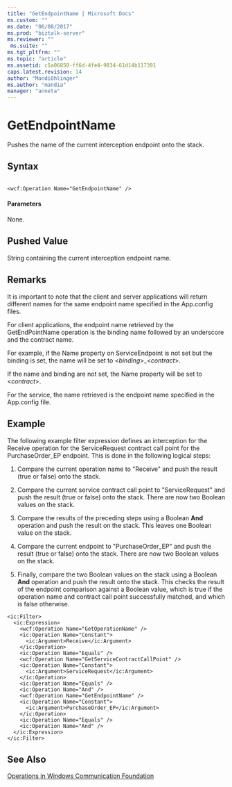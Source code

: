 ```yaml
---
title: "GetEndpointName | Microsoft Docs"
ms.custom: ""
ms.date: "06/08/2017"
ms.prod: "biztalk-server"
ms.reviewer: ""
 ms.suite: ""
ms.tgt_pltfrm: ""
ms.topic: "article"
ms.assetid: c5a06850-ff6d-4fe4-9834-61d14b117391
caps.latest.revision: 14
author: "MandiOhlinger"
ms.author: "mandia"
manager: "anneta"
---
```

# GetEndpointName
Pushes the name of the current interception endpoint onto the stack.  
  
## Syntax  
  
```  
  
<wcf:Operation Name="GetEndpointName" />  
```  
  
#### Parameters  
 None.  
  
## Pushed Value  
 String containing the current interception endpoint name.  
  
## Remarks  
 It is important to note that the client and server applications will return different names for the same endpoint name specified in the App.config files.  
  
 For client applications, the endpoint name retrieved by the GetEndPointName operation is the binding name followed by an underscore and the contract name.  
  
 For example, if the Name property on ServiceEndpoint is not set but the binding is set, the name will be set to \<*binding*>_\<*contract*>.  
  
 If the name and binding are not set, the Name property will be set to \<*contract*>.  
  
 For the service, the name retrieved is the endpoint name specified in the App.config file.  
  
## Example  
 The following example filter expression defines an interception for the Receive operation for the ServiceRequest contract call point for the PurchaseOrder_EP endpoint. This is done in the following logical steps:  
  
1.  Compare the current operation name to "Receive" and push the result (true or false) onto the stack.  
  
2.  Compare the current service contract call point to "ServiceRequest" and push the result (true or false) onto the stack. There are now two Boolean values on the stack.  
  
3.  Compare the results of the preceding steps using a Boolean **And** operation and push the result on the stack. This leaves one Boolean value on the stack.  
  
4.  Compare the current endpoint to "PurchaseOrder_EP" and push the result (true or false) onto the stack. There are now two Boolean values on the stack.  
  
5.  Finally, compare the two Boolean values on the stack using a Boolean **And** operation and push the result onto the stack. This checks the result of the endpoint comparison against a Boolean value, which is true if the operation name and contract call point successfully matched, and which is false otherwise.  
  
```  
<ic:Filter>  
  <ic:Expression>  
    <wcf:Operation Name="GetOperationName" />  
    <ic:Operation Name="Constant">  
      <ic:Argument>Receive</ic:Argument>  
    </ic:Operation>  
    <ic:Operation Name="Equals" />  
    <wcf:Operation Name="GetServiceContractCallPoint" />  
    <ic:Operation Name="Constant">  
      <ic:Argument>ServiceRequest</ic:Argument>  
    </ic:Operation>  
    <ic:Operation Name="Equals" />  
    <ic:Operation Name="And" />  
    <wcf:Operation Name="GetEndpointName" />  
    <ic:Operation Name="Constant">  
      <ic:Argument>PurchaseOrder_EP</ic:Argument>  
    </ic:Operation>  
    <ic:Operation Name="Equals" />  
    <ic:Operation Name="And" />  
  </ic:Expression>  
</ic:Filter>  
```  
  
## See Also  
 [Operations in Windows Communication Foundation](../core/operations-in-windows-communication-foundation.md)